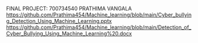 FINAL PROJECT: 700734540 PRATHIMA VANGALA
https://github.com/Prathima454/Machine_learning/blob/main/Cyber_bullying_Detection_Using_Machine_Learning.pptx
https://github.com/Prathima454/Machine_learning/blob/main/Detection_of_Cyber_Bullying_Using_Machine_Learning%20.docx
